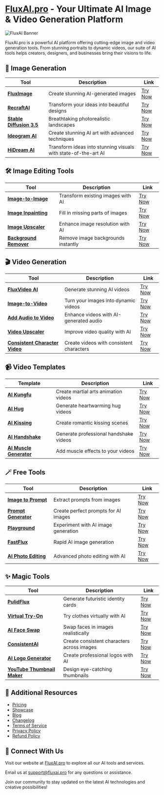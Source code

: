 # [FluxAI.pro](https://fluxai.pro) - Your Ultimate AI Image & Video Generation Platform

![FluxAI Banner](https://s.detools.dev/assets/a-stunning-portrait-of-a-young-woman-rwvi09mrmh.jpeg)

FluxAI.pro is a powerful AI platform offering cutting-edge image and video generation tools. From stunning portraits to dynamic videos, our suite of AI tools helps creators, designers, and businesses bring their visions to life.

## 🎨 Image Generation

| Tool | Description | Link |
|------|-------------|------|
| **[FluxImage](https://fluxai.pro/generate)** | Create stunning AI-generated images | [Try Now](https://fluxai.pro/generate) |
| **[RecraftAI](https://fluxai.pro/recraft-ai)** | Transform your ideas into beautiful designs | [Try Now](https://fluxai.pro/recraft-ai) |
| **[Stable Diffusion 3.5](https://fluxai.pro/stable-diffusion-35)** | Breathtaking photorealistic landscapes | [Try Now](https://fluxai.pro/stable-diffusion-35) |
| **[Ideogram AI](https://fluxai.pro/ideogram-ai)** | Create stunning AI art with advanced techniques | [Try Now](https://fluxai.pro/ideogram-ai) |
| **[HiDream AI](https://fluxai.pro/hidream-ai)** | Transform ideas into stunning visuals with state-of-the-art AI | [Try Now](https://fluxai.pro/hidream-ai) |

## 🛠️ Image Editing Tools

| Tool | Description | Link |
|------|-------------|------|
| **[Image-to-Image](https://fluxai.pro/image-to-image)** | Transform existing images with AI | [Try Now](https://fluxai.pro/image-to-image) |
| **[Image Inpainting](https://fluxai.pro/image-inpainting)** | Fill in missing parts of images | [Try Now](https://fluxai.pro/image-inpainting) |
| **[Image Upscaler](https://fluxai.pro/image-upscaler)** | Enhance image resolution with AI | [Try Now](https://fluxai.pro/image-upscaler) |
| **[Background Remover](https://fluxai.pro/background-remover)** | Remove image backgrounds instantly | [Try Now](https://fluxai.pro/background-remover) |

## 🎬 Video Generation

| Tool | Description | Link |
|------|-------------|------|
| **[FluxVideo AI](https://fluxai.pro/flux-video)** | Generate stunning AI videos | [Try Now](https://fluxai.pro/flux-video) |
| **[Image-to-Video](https://fluxai.pro/image-to-video)** | Turn your images into dynamic videos | [Try Now](https://fluxai.pro/image-to-video) |
| **[Add Audio to Video](https://fluxai.pro/add-audio-to-video)** | Enhance videos with AI-generated audio | [Try Now](https://fluxai.pro/add-audio-to-video) |
| **[Video Upscaler](https://fluxai.pro/ai-video-upscaler)** | Improve video quality with AI | [Try Now](https://fluxai.pro/ai-video-upscaler) |
| **[Consistent Character Video](https://fluxai.pro/consistent-character-video)** | Create videos with consistent characters | [Try Now](https://fluxai.pro/consistent-character-video) |

## 📹 Video Templates

| Template | Description | Link |
|----------|-------------|------|
| **[AI Kungfu](https://fluxai.pro/ai-kungfu)** | Create martial arts animation videos | [Try Now](https://fluxai.pro/ai-kungfu) |
| **[AI Hug](https://fluxai.pro/ai-hug)** | Generate heartwarming hug videos | [Try Now](https://fluxai.pro/ai-hug) |
| **[AI Kissing](https://fluxai.pro/ai-kissing)** | Create romantic kissing scenes | [Try Now](https://fluxai.pro/ai-kissing) |
| **[AI Handshake](https://fluxai.pro/ai-handshake)** | Generate professional handshake videos | [Try Now](https://fluxai.pro/ai-handshake) |
| **[AI Muscle Generator](https://fluxai.pro/video-effects/ai-muscle-generator)** | Add muscle effects to your videos | [Try Now](https://fluxai.pro/video-effects/ai-muscle-generator) |

## 🪄 Free Tools

| Tool | Description | Link |
|------|-------------|------|
| **[Image to Prompt](https://fluxai.pro/image-to-prompt)** | Extract prompts from images | [Try Now](https://fluxai.pro/image-to-prompt) |
| **[Prompt Generator](https://fluxai.pro/image-prompt-generator)** | Create perfect prompts for AI images | [Try Now](https://fluxai.pro/image-prompt-generator) |
| **[Playground](https://fluxai.pro/image-generator)** | Experiment with AI image generation | [Try Now](https://fluxai.pro/image-generator) |
| **[FastFlux](https://fluxai.pro/fast-flux)** | Rapid AI image generation | [Try Now](https://fluxai.pro/fast-flux) |
| **[AI Photo Editing](https://fluxai.pro/ai-photo-editing)** | Advanced photo editing with AI | [Try Now](https://fluxai.pro/ai-photo-editing) |

## ✨ Magic Tools

| Tool | Description | Link |
|------|-------------|------|
| **[PulidFlux](https://fluxai.pro/pulid-flux)** | Generate futuristic identity cards | [Try Now](https://fluxai.pro/pulid-flux) |
| **[Virtual Try-On](https://fluxai.pro/virtual-try-on)** | Try clothes virtually with AI | [Try Now](https://fluxai.pro/virtual-try-on) |
| **[AI Face Swap](https://fluxai.pro/ai-face-swap)** | Swap faces in images realistically | [Try Now](https://fluxai.pro/ai-face-swap) |
| **[ConsistentAI](https://fluxai.pro/consistent-character-ai)** | Create consistent characters across images | [Try Now](https://fluxai.pro/consistent-character-ai) |
| **[AI Logo Generator](https://fluxai.pro/tools/ai-logo-generator)** | Create professional logos with AI | [Try Now](https://fluxai.pro/tools/ai-logo-generator) |
| **[YouTube Thumbnail Maker](https://fluxai.pro/tools/youtube-thumbnail-maker)** | Design eye-catching thumbnails | [Try Now](https://fluxai.pro/tools/youtube-thumbnail-maker) |

## 🔗 Additional Resources

- [Pricing](https://fluxai.pro/pricing)
- [Showcase](https://fluxai.pro/showcase)
- [Blog](https://fluxai.pro/blog)
- [Changelog](https://changelog.fluxai.pro)
- [Terms of Service](https://fluxai.pro/legal/terms)
- [Privacy Policy](https://fluxai.pro/legal/privacy-policy)
- [Refund Policy](https://fluxai.pro/legal/refund-policy)

## 💌 Connect With Us

Visit our website at [FluxAI.pro](https://fluxai.pro) to explore all our AI tools and services.

Email us at [support@fluxai.pro](mailto:support@fluxai.pro) for any questions or assistance.

Join our community to stay updated on the latest AI technologies and creative possibilities!
